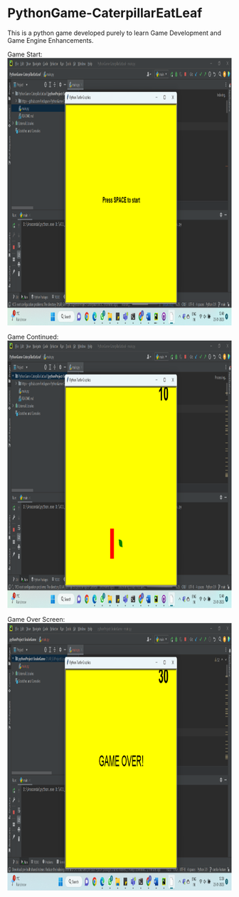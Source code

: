 # PythonGame-CaterpillarEatLeaf
This is a python game developed purely to learn Game Development and Game Engine Enhancements.

Game Start:
<img src="https://github.com/hindupurv/PythonGame-CaterpillarEatLeaf/blob/main/GameStart.png" height="600" width="800" />

Game Continued:
<img src="https://github.com/hindupurv/PythonGame-CaterpillarEatLeaf/blob/main/GameContinued.png" height="600" width="800" />

Game Over Screen:
<img src="https://github.com/hindupurv/PythonGame-CaterpillarEatLeaf/blob/main/GameOverScreen.png" height="600" width="800" />
